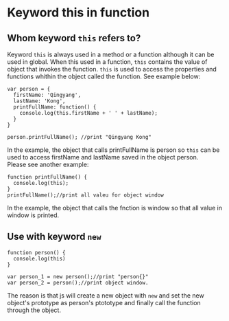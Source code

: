 # Keyword this in function
## Whom keyword `this` refers to?
Keyword `this` is always used in a method or a function although it can be used in global. When this used in a function, `this` contains the value of object that invokes the function. `this` is used to access the properties and functions whithin the object called the function. See example below:
```
var person = {
  firstName: 'Qingyang',
  lastName: 'Kong',
  printFullName: function() {
    console.log(this.firstName + ' ' + lastName);
  }
}

person.printFullName(); //print "Qingyang Kong"
```
In the example, the object that calls printFullName is person so `this` can be used to access firstName and lastName saved in the object person.   
Please see another example:
```
function printFullName() {
  console.log(this);
}
printFullName();//print all valeu for object window
```
In the example, the object that calls the fnction is window so that all value in window is printed.

## Use with keyword `new`

```
function person() {
  console.log(this)
}

var person_1 = new person();//print "person{}"
var person_2 = person();//print object window.
```
The reason is that js will create a new object with `new` and set the new object's prototype as person's ptototype and finally call the function through the object.
